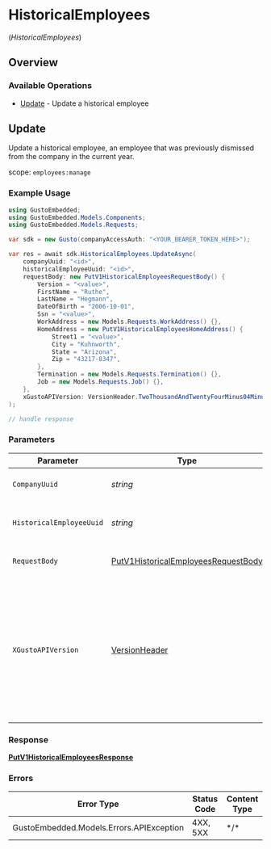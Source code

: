 # HistoricalEmployees
(*HistoricalEmployees*)

## Overview

### Available Operations

* [Update](#update) - Update a historical employee

## Update

Update a historical employee, an employee that was previously dismissed from the company in the current year.

scope: `employees:manage`

### Example Usage

```csharp
using GustoEmbedded;
using GustoEmbedded.Models.Components;
using GustoEmbedded.Models.Requests;

var sdk = new Gusto(companyAccessAuth: "<YOUR_BEARER_TOKEN_HERE>");

var res = await sdk.HistoricalEmployees.UpdateAsync(
    companyUuid: "<id>",
    historicalEmployeeUuid: "<id>",
    requestBody: new PutV1HistoricalEmployeesRequestBody() {
        Version = "<value>",
        FirstName = "Ruthe",
        LastName = "Hegmann",
        DateOfBirth = "2006-10-01",
        Ssn = "<value>",
        WorkAddress = new Models.Requests.WorkAddress() {},
        HomeAddress = new PutV1HistoricalEmployeesHomeAddress() {
            Street1 = "<value>",
            City = "Kuhnworth",
            State = "Arizona",
            Zip = "43217-8347",
        },
        Termination = new Models.Requests.Termination() {},
        Job = new Models.Requests.Job() {},
    },
    xGustoAPIVersion: VersionHeader.TwoThousandAndTwentyFourMinus04Minus01
);

// handle response
```

### Parameters

| Parameter                                                                                                                                                                                                                    | Type                                                                                                                                                                                                                         | Required                                                                                                                                                                                                                     | Description                                                                                                                                                                                                                  |
| ---------------------------------------------------------------------------------------------------------------------------------------------------------------------------------------------------------------------------- | ---------------------------------------------------------------------------------------------------------------------------------------------------------------------------------------------------------------------------- | ---------------------------------------------------------------------------------------------------------------------------------------------------------------------------------------------------------------------------- | ---------------------------------------------------------------------------------------------------------------------------------------------------------------------------------------------------------------------------- |
| `CompanyUuid`                                                                                                                                                                                                                | *string*                                                                                                                                                                                                                     | :heavy_check_mark:                                                                                                                                                                                                           | The UUID of the company                                                                                                                                                                                                      |
| `HistoricalEmployeeUuid`                                                                                                                                                                                                     | *string*                                                                                                                                                                                                                     | :heavy_check_mark:                                                                                                                                                                                                           | The UUID of the historical employee                                                                                                                                                                                          |
| `RequestBody`                                                                                                                                                                                                                | [PutV1HistoricalEmployeesRequestBody](../../Models/Requests/PutV1HistoricalEmployeesRequestBody.md)                                                                                                                          | :heavy_check_mark:                                                                                                                                                                                                           | Update a historical employee.                                                                                                                                                                                                |
| `XGustoAPIVersion`                                                                                                                                                                                                           | [VersionHeader](../../Models/Components/VersionHeader.md)                                                                                                                                                                    | :heavy_minus_sign:                                                                                                                                                                                                           | Determines the date-based API version associated with your API call. If none is provided, your application's [minimum API version](https://docs.gusto.com/embedded-payroll/docs/api-versioning#minimum-api-version) is used. |

### Response

**[PutV1HistoricalEmployeesResponse](../../Models/Requests/PutV1HistoricalEmployeesResponse.md)**

### Errors

| Error Type                               | Status Code                              | Content Type                             |
| ---------------------------------------- | ---------------------------------------- | ---------------------------------------- |
| GustoEmbedded.Models.Errors.APIException | 4XX, 5XX                                 | \*/\*                                    |